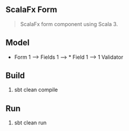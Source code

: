 ScalaFx Form
------------
>ScalaFx form component using Scala 3.

Model
-----
* Form 1 --> Fields 1 --> * Field 1 --> 1 Validator

Build
-----
1. sbt clean compile

Run
---
1. sbt clean run